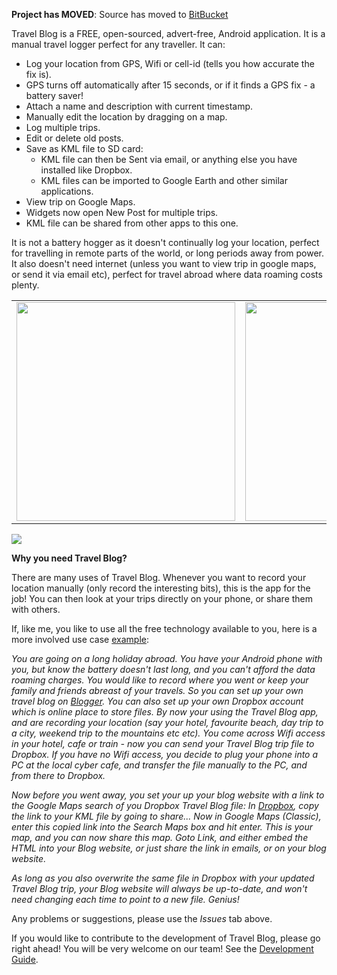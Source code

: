 **Project has MOVED**: Source has moved to [BitBucket](https://bitbucket.org/barksideapps/travel-blog-android)

Travel Blog is a FREE, open-sourced, advert-free, Android application.  It is a manual travel logger perfect for any traveller. It can:

  * Log your location from GPS, Wifi or cell-id (tells you how accurate the fix is).
  * GPS turns off automatically after 15 seconds, or if it finds a GPS fix - a battery saver!
  * Attach a name and description with current timestamp.
  * Manually edit the location by dragging on a map.
  * Log multiple trips.
  * Edit or delete old posts.
  * Save as KML file to SD card:
    * KML file can then be Sent via email, or anything else you have installed like Dropbox.
    * KML files can be imported to Google Earth and other similar applications.
  * View trip on Google Maps.
  * Widgets now open New Post for multiple trips.
  * KML file can be shared from other apps to this one.

It is not a battery hogger as it doesn't continually log your location, perfect for travelling in remote parts of the world, or long periods away from power.  It also doesn't need internet (unless you want to view trip in google maps, or send it via email etc), perfect for travel abroad where data roaming costs plenty.
<table>
<tr>
<td><img width='350' src='http://travel-blog-android.googlecode.com/hg/external/main_phone4in.jpg' /></td>
<td><img width='350' src='http://travel-blog-android.googlecode.com/hg/external/edit_post.jpg' /></td>
</tr>
</table>
<img src='http://travel-blog-android.googlecode.com/hg/external/trip_map_tablet7in.jpg' />

**Why you need Travel Blog?**

There are many uses of Travel Blog.  Whenever you want to record your location manually (only record the interesting bits), this is the app for the job!  You can then look at your trips directly on your phone, or share them with others.


If, like me, you like to use all the free technology available to you, here is a more involved use case [example](http://maps.google.co.uk/maps?f=q&source=s_q&hl=en&geocode=&q=http:%2F%2Fdl.dropbox.com%2Fu%2F15008117%2FSE_Asia_Hols.kml&sll=14.574576,102.821732&sspn=16.027165,12.282715&ie=UTF8&z=6):


_You are going on a long holiday abroad.  You have your Android phone with you, but know the battery doesn't last long, and you can't afford the data roaming charges.  You would like to record where you went or keep your family and friends abreast of your travels.  So you can set up your own travel blog on [Blogger](https://www.blogger.com/).  You can also set up your own Dropbox account which is online place to store files.  By now your using the Travel Blog app, and are recording your location (say your hotel, favourite beach, day trip to a city, weekend trip to the mountains etc etc).  You come across Wifi access in your hotel, cafe or train - now you can send your Travel Blog trip file to Dropbox.  If you have no Wifi access, you decide to plug your phone into a PC at the local cyber cafe, and transfer the file manually to the PC, and from there to Dropbox._


_Now before you went away, you set your up your blog website with a link to the Google Maps search of you Dropbox Travel Blog file:  In [Dropbox](http://www.dropbox.com/), copy the link to your KML file by going to share...  Now in Google Maps (Classic), enter this copied link into the Search Maps box and hit enter.  This is your map, and you can now share this map.  Goto Link, and either embed the HTML into your Blog website, or just share the link in emails, or on your blog website._


_As long as you also overwrite the same file in Dropbox with your updated Travel Blog trip, your Blog website will always be up-to-date, and won't need changing each time to point to a new file.  Genius!_


Any problems or suggestions, please use the _Issues_ tab above.

If you would like to contribute to the development of Travel Blog, please go right ahead! You will be very welcome on our team! See the [Development Guide](http://code.google.com/p/travel-blog-android/wiki/DevelopmentProcess).